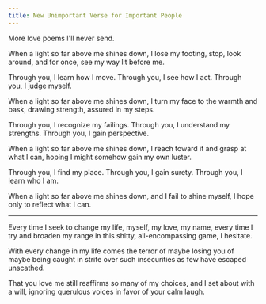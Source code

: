 ```yaml
---
title: New Unimportant Verse for Important People
---
```


More love poems I'll never send.

<div class="verse">
When a light so far above me shines down,
I lose my footing, stop, look around,
and for once, see my way lit before me.

Through you,
    I learn how I move.
Through you,
    I see how I act.
Through you,
    I judge myself.

When a light so far above me shines down,
I turn my face to the warmth and bask,
drawing strength, assured in my steps.

Through you,
    I recognize my failings.
Through you,
    I understand my strengths.
Through you,
    I gain perspective.

When a light so far above me shines down,
I reach toward it and grasp at what I can,
hoping I might somehow gain my own luster.

Through you,
    I find my place.
Through you,
    I gain surety.
Through you,
    I learn who I am.

When a light so far above me shines down,
and I fail to shine myself,
I hope only to reflect what I can.
</div>

-----

<div class="verse">
Every time I seek to change
my life, myself, my love, my name,
every time I try and broaden my range
in this shitty, all-encompassing game,
I hesitate.

With every change in my life
comes the terror of maybe losing you
of maybe being caught in strife
over such insecurities as few
have escaped unscathed.

That you love me still
reaffirms so many of my choices,
and I set about with a will,
ignoring querulous voices
in favor of your calm laugh.
</div>
